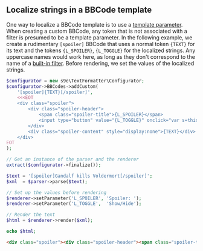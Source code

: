 <h2>Localize strings in a BBCode template</h2>

One way to localize a BBCode template is to use a [template parameter](TODO/Template_parameters.md). When creating a custom BBCode, any token that is not associated with a filter is presumed to be a template parameter. In the following example, we create a rudimentary `[spoiler]` BBCode that uses a normal token `{TEXT}` for its text and the tokens `{L_SPOILER}`, `{L_TOGGLE}` for the localized strings. Any uppercase names would work here, as long as they don't correspond to the name of a [built-in filter](TODO/BuiltInFilters.md). Before rendering, we set the values of the localized strings.

```php
$configurator = new s9e\TextFormatter\Configurator;
$configurator->BBCodes->addCustom(
	'[spoiler]{TEXT}[/spoiler]',
	<<<EOT
	<div class="spoiler">
		<div class="spoiler-header">
			<span class="spoiler-title">{L_SPOILER}</span>
			<input type="button" value="{L_TOGGLE}" onclick="var s=this.parentNode.nextSibling.style;s.display=(s.display)?'':'none';"/>
		</div>
		<div class="spoiler-content" style="display:none">{TEXT}</div>
	</div>
EOT
);

// Get an instance of the parser and the renderer
extract($configurator->finalize());

$text = '[spoiler]Gandalf kills Voldermort[/spoiler]';
$xml  = $parser->parse($text);

// Set up the values before rendering
$renderer->setParameter('L_SPOILER', 'Spoiler: ');
$renderer->setParameter('L_TOGGLE',  'Show/Hide');

// Render the text
$html = $renderer->render($xml);

echo $html;
```
```html
<div class="spoiler"><div class="spoiler-header"><span class="spoiler-title">Spoiler: </span><input type="button" value="Show/Hide" onclick="var s=this.parentNode.nextSibling.style;s.display=(s.display)?'':'none';"></div><div class="spoiler-content" style="display:none">Gandalf kills Voldermort</div></div>
```
